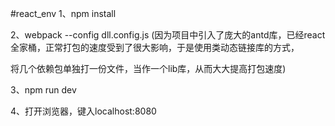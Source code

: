 #react_env
1、npm install

2、webpack --config dll.config.js (因为项目中引入了庞大的antd库，已经react全家桶，正常打包的速度受到了很大影响，于是使用类动态链接库的方式，

将几个依赖包单独打一份文件，当作一个lib库，从而大大提高打包速度)

3、npm run dev

4、打开浏览器，键入localhost:8080
